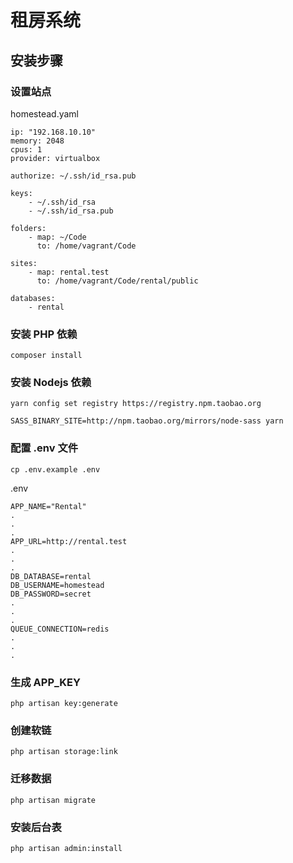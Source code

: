 # 租房系统
## 安装步骤
### 设置站点
homestead.yaml
```
ip: "192.168.10.10"
memory: 2048
cpus: 1
provider: virtualbox

authorize: ~/.ssh/id_rsa.pub

keys:
    - ~/.ssh/id_rsa
    - ~/.ssh/id_rsa.pub

folders:
    - map: ~/Code
      to: /home/vagrant/Code

sites:
    - map: rental.test
      to: /home/vagrant/Code/rental/public

databases:
    - rental

```
### 安装 PHP 依赖
```
composer install
```
### 安装 Nodejs 依赖
```
yarn config set registry https://registry.npm.taobao.org

SASS_BINARY_SITE=http://npm.taobao.org/mirrors/node-sass yarn
```
### 配置 .env 文件
```
cp .env.example .env
```
.env
```
APP_NAME="Rental"
.
.
.
APP_URL=http://rental.test
.
.
.
DB_DATABASE=rental
DB_USERNAME=homestead
DB_PASSWORD=secret
.
.
.
QUEUE_CONNECTION=redis
.
.
.
```

### 生成 APP_KEY
```
php artisan key:generate
```
### 创建软链
```
php artisan storage:link
```

### 迁移数据
```
php artisan migrate
```
### 安装后台表
```
php artisan admin:install
```


